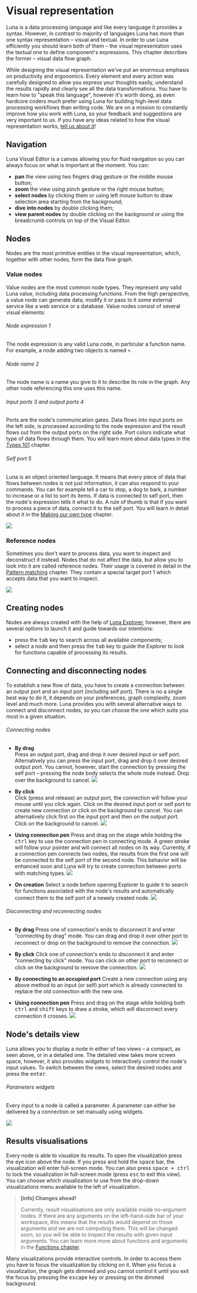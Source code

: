 # Visual representation

Luna is a data processing language and like every language it provides a syntax. However, in contrast to majority of languages Luna has more than one syntax representation – visual and textual. In order to use Luna efficiently you should learn both of them – the visual representation uses the textual one to define component's expressions. This chapter describes the former – visual data flow graph.

While designing the visual representation we've put an enormous emphasis on productivity and ergonomics. Every element and every action was carefully designed to allow you express your thoughts easily, understand the results rapidly and clearly see all the data transformations. You have to learn how to "speak this language", however it's worth doing, as even hardcore coders much prefer using Luna for building high-level data processing workflows than writing code. We are on a mission to constantly improve how you work with Luna, so your feedback and suggestions are very important to us. If you have any ideas related to how the visual representation works, [tell us about it](https://discuss.luna-lang.org)!


## Navigation

Luna Visual Editor is a canvas allowing you for fluid navigation so you can always focus on what is important at the moment. You can:
* **pan** the view using two fingers drag gesture or the middle mouse button;
* **zoom** the view using pinch gesture or the right mouse button;
* **select nodes** by clicking them or using left mouse button to draw selection area starting from the background;
* **dive into nodes** by double clicking them;
* **view parent nodes** by double clicking on the background or using the breadcrumb controls on top of the Visual Editor.


## Nodes
Nodes are the most primitive entities in the visual representation, which, together with other nodes, form the data flow graph. 


### Value nodes
Value nodes are the most common node types. They represent any valid Luna value, including data processing functions. From the high perspective, a value node can generate data, modify it or pass to it some external service like a web service or a database. Value nodes consist of several visual elements:

###### Node expression <span class="uiref">1</span> 
The node expression is any valid Luna code, in particular a function name. For example, a node adding two objects is named `+`.

###### Node name <span class="uiref">2</span>
The node name is a name you give to it to describe its role in the graph. Any other node referencing this one uses this name.

###### Input ports <span class="uiref">3</span> and output ports <span class="uiref">4</span>
Ports are the node's communication gates. Data flows into input ports on the left side, is processed according to the node expression and the result flows out from the output ports on the right side. Port colors indicate what type of data flows through them. You will learn more about data types in the [Types 101](types.md) chapter.

###### Self port <span class="uiref">5</span> 
Luna is an object oriented language. It means that every piece of data that flows between nodes is not just information, it can also respond to your commands. You can for example tell a car to stop, a dog to bark, a number to increase or a list to sort its items. If data is connected to self port, then the node's expression tells it what to do. A rule of thumb is that if you want to process a piece of data, connect it to the self port. You will learn in detail about it in the [Making our own type](classes.md) chapter.

![](/assets/node_with_self_and_args.png)


### Reference nodes
Sometimes you don't want to process data, you want to inspect and deconstruct it instead. Nodes that do not affect the data, but allow you to look into it are called reference nodes. Their usage is covered in detail in the [Pattern matching](constructors.md) chapter. They contain a special target port <span class="uiref">1</span> which accepts data that you want to inspect. 

![](/assets/reference_node.png)


## Creating nodes

Nodes are always created with the help of [Luna Explorer](explorer.md), however, there are several options to launch it and guide towards our intentions:

* press the <kbd>tab</kbd> key to search across all available components;
* select a node and then press the <kbd>tab</kbd> key to guide the Explorer to look for functions capable of processing its results.



## Connecting and disconnecting nodes
To establish a new flow of data, you have to create a connection between an output port and an input port (including self port). There is no a single best way to do it, it depends on your preferences, graph complexity, zoom level and much more. Luna provides you with several alternative ways to connect and disconnect nodes, so you can choose the one which suits you most in a given situation.


###### Connecting nodes

* **By drag**  
  Press an output port, drag and drop it over desired input or self port. Alternatively you can press the input port, drag and drop it over desired output port. You cannot, however, start the connection by pressing the self port – pressing the node body selects the whole node instead. Drop over the background to cancel.
  ![](/assets/connect_drag.gif)

* **By click**  
  Click (press and release) an output port, the connection will follow your mouse until you click again. Click on the desired input port or self port to create new connection or click on the background to cancel. You can alternatively click first on the input port and then on the output port. Click on the background to cancel.
  ![](/assets/connect_drag.gif)

* **Using connection pen**
  Press and drag on the stage while holding the <kbd>ctrl</kbd> key to use the connection pen in connecting mode. A green stroke will follow your pointer and will connect all nodes on its way. Currently, if a connection pen connects two nodes, the results from the first one will be connected to the self port of the second node. This behavior will be enhanced soon and Luna will try to create connection between ports with matching types.
  ![](/assets/connection_pen.gif)

* **On creation**
  Select a node before opening Explorer to guide it to search for functions associated with the node's results and automatically connect them to the self port of a newely created node.
  ![](/assets/autoconnect.gif)



###### Disconnecting and reconnecting nodes

* **By drag**
  Press one of connection's ends to disconnect it and enter "connecting by drag" mode. You can drag and drop it over other port to reconnect or drop on the background to remove the connection.
  ![](/assets/disconnect_drag.gif)

* **By click**
  Click one of connection's ends to disconnect it and enter "connecting by click" mode. You can click on other port to reconnect or click on the background to remove the connection.
  ![](/assets/disconnect_drag.gif)
  
* **By connecting to an occupied port**
  Create a new connection using any above method to an input (or self) port which is already connected to replace the old connection with the new one.

* **Using connection pen**
  Press and drag on the stage while holding both <kbd>ctrl</kbd> and <kbd>shift</kbd> keys to draw a stroke, which will disconnect every connection it crosses.
  ![](/assets/disconnection_pen.gif)



## Node's details view

Luna allows you to display a node in either of two views – a compact, as seen above, or in a detailed one. The detailed view takes more screen space, however, it also provides widgets to interactively control the node's input values. To switch between the views, select the desired nodes and press the <kbd>enter</kbd>.

###### Parameters widgets
Every input to a node is called a parameter. A parameter can either be delivered by a connection or set manually using widgets.

![](/assets/expanded_node.png)



## Results visualisations

Every node is able to visualize its results. To open the visualization press the eye icon above the node. If you press and hold the <kbd>space</kbd> bar, the visualization will enter full-screen mode. You can also press <kbd>space + ctrl</kbd> to lock the visualization in full-screen mode (press <kbd>esc</kbd> to exit this view). You can choose which visualization to use from the drop-down visualizations menu available to the left of visualization.

> **[info] Changes ahead!**
>
> Currently, result visualisations are only available inside no–argument nodes. If there are any arguments on the left–hand–side bar of your workspace, this means that the results would depend on those arguments and we are not computing them. This will be changed soon, so you will be able to inspect the results with given input arguments. You can learn more more about functions and arguments in the [Functions chapter](defining_functions.md).

Many visualizations provide interactive controls. In order to access them you have to focus the visualization by clicking on it. When you focus a visualization, the graph gets dimmed and you cannot control it until you exit the focus by pressing the <kbd>escape</kbd> key or pressing on the dimmed background.
